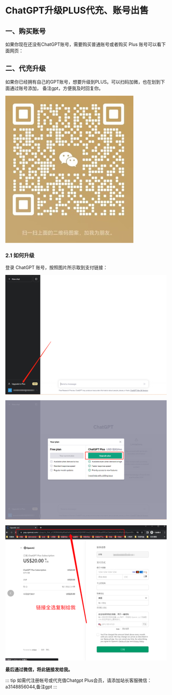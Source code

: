 # ChatGPT升级PLUS代充、账号出售

## 一、购买账号
如果你现在还没有ChatGPT账号，需要购买普通账号或者购买 Plus 账号可以看下面网页：


## 二、代充升级
如果你已经拥有自己的GPT账号，想要升级到PLUS。可以扫码加微，也在划到下面通过账号添加，
备注gpt，方便我及时回复你。


![an image](../imags/wechat.jpg)

### 2.1 如何升级
登录 ChatGPT 账号，按照图片所示取到支付链接：

![An image](../imags/ChatGPT/UpgradePlus1.png)

![An image](../imags/ChatGPT/UpgradePlus2.png)

![An image](../imags/ChatGPT/UpgradePlus3.png)

**最后通过微信，将此链接发给我。**

::: tip
如需代注册帐号或代充值Chatgpt Plus会员，请添加站长客服微信：a3148856044,备注gpt
:::
